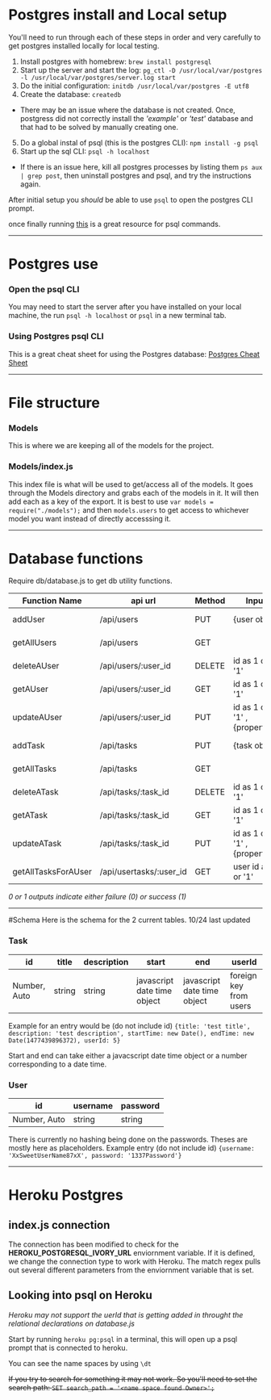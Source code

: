 # Postgres install and Local setup
You'll need to run through each of these steps in order and very carefully to get postgres installed locally for local testing.

1. Install postgres with homebrew: `brew install postgresql`
2. Start up the server and start the log: `pg_ctl -D /usr/local/var/postgres -l /usr/local/var/postgres/server.log start`
3. Do the initial configuration: `initdb /usr/local/var/postgres -E utf8`
4. Create the database: `createdb`
  * There may be an issue where the database is not created. Once, postgress did not correctly install the *'example'* or *'test'* database and that had to be solved by manually creating one.
5. Do a global instal of psql (this is the postgres CLI): `npm install -g psql`
6. Start up the sql CLI: `psql -h localhost`
  * If there is an issue here, kill all postgres processes by listing them `ps aux | grep post`, then uninstall postgres and psql, and try the instructions again.

After initial setup you *should* be able to use `psql` to open the postgres CLI prompt.

once finally running [this](https://gist.github.com/Kartones/dd3ff5ec5ea238d4c546) is a great resource for psql commands.




---
# Postgres use

### Open the psql CLI

You may need to start the server after you have installed on your local machine, the run `psql -h localhost` or `psql` in a new terminal tab.

### Using Postgres psql CLI

This is a great cheat sheet for using the Postgres database: [Postgres Cheat Sheet](https://gist.github.com/Kartones/dd3ff5ec5ea238d4c546)










---
# File structure


### Models
This is where we are keeping all of the models for the project.

### Models/index.js
This index file is what will be used to get/access all of the models. It goes through the Models directory and grabs each of the models in it. It will then add each as a key of the export. It is best to use `var models = require("./models");` and then `models.users` to get access to whichever model you want instead of directly accesssing it.



---
# Database functions
Require db/database.js to get db utility functions.

| Function Name      | api url                | Method| Input                        | Output        |
|--------------------|------------------------|-------|------------------------------|---------------|
| addUser            | /api/users             | PUT   | {user obj}                   | {added user}  |
| getAllUsers        | /api/users             | GET   |                              | [{user},{},{}]|
| deleteAUser        | /api/users/:user_id    | DELETE| id as 1 or '1'               | 0 or 1        |
| getAUser           | /api/users/:user_id    | GET   | id as 1 or '1'               | {user}        |
| updateAUser        | /api/users/:user_id    | PUT   | id as 1 or '1' , {properties}| 0 or 1        |
| addTask            | /api/tasks             | PUT   | {task obj}                   | {added task}  |
| getAllTasks        | /api/tasks             | GET   |                              | [{task},{},{}]|
| deleteATask        | /api/tasks/:task_id    | DELETE| id as 1 or '1'               | 0 or 1        |
| getATask           | /api/tasks/:task_id    | GET   | id as 1 or '1'               | {task}        |
| updateATask        | /api/tasks/:task_id    | PUT   | id as 1 or '1' , {properties}| 0 or 1        |
| getAllTasksForAUser| /api/usertasks/:user_id| GET   | user id as 1 or '1'          | [{task},{},{}]|

*0 or 1 outputs indicate either failure (0) or success (1)*


---
#Schema
Here is the schema for the 2 current tables. 10/24 last updated

### Task

| id           | title | description |           start            |            end              | userId                |
|--------------|-------|-------------|----------------------------|-----------------------------|-----------------------|
| Number, Auto | string| string      | javascript date time object|  javascript date time object| foreign key from users|

Example for an entry would be (do not include id) `{title: 'test title', description: 'test description', startTime: new Date(), endTime: new Date(1477439896372), userId: 5}`

Start and end can take either a javacscript date time object or a number corresponding to a date time.

### User

| id           | username | password |
|--------------|----------|----------|
| Number, Auto | string   | string   |

There is currently no hashing being done on the passwords. Theses are mostly here as placeholders. Example entry (do not include id) `{username: 'XxSweetUserName87xX', password: '1337Password'}`

---
# Heroku Postgres

## index.js connection

The connection has been modified to check for the **HEROKU_POSTGRESQL_IVORY_URL** enviornment variable. If it is defined, we change the connection type to work with Heroku. The match regex pulls out several different parameters from the enviornment variable that is set.

## Looking into psql on Heroku

*Heroku may not support the uerId that is getting added in throught the relational declarations on database.js*

Start by running `heroku pg:psql` in a terminal, this will open up a psql prompt that is connected to heroku.

You can see the name spaces by using `\dt`

~~If you try to search for something it may not work. So you'll need to set the search path: `SET search_path = '<name space found Owner>';`~~








